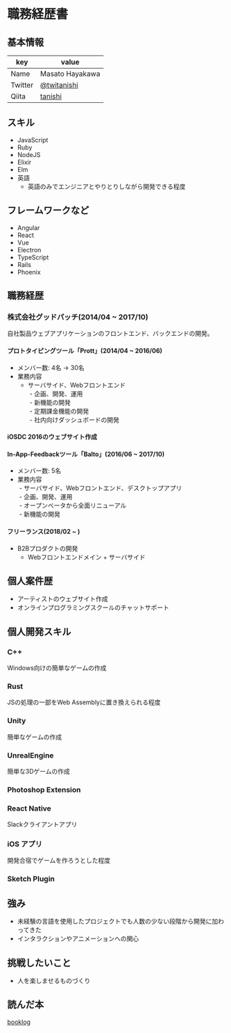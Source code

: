 # 職務経歴書

## 基本情報

|key|value|
|---|-----|
|Name|Masato Hayakawa|
|Twitter|[@twitanishi](https://twitter.com/twitanishi)|
|Qiita|[tanishi](https://qiita.com/tanishi)|

## スキル

- JavaScript
- Ruby
- NodeJS
- Elixir
- Elm
- 英語  
  - 英語のみでエンジニアとやりとりしながら開発できる程度

## フレームワークなど

- Angular
- React
- Vue
- Electron
- TypeScript
- Rails
- Phoenix

## 職務経歴

### 株式会社グッドパッチ(2014/04 ~ 2017/10)

自社製品ウェブアプリケーションのフロントエンド、バックエンドの開発。

#### プロトタイピングツール「Prott」(2014/04 ~ 2016/06)

- メンバー数: 4名 → 30名
- 業務内容  
  - サーバサイド、Webフロントエンド  
  - 企画、開発、運用  
  - 新機能の開発  
  - 定期課金機能の開発  
  - 社内向けダッシュボードの開発

#### iOSDC 2016のウェブサイト作成

#### In-App-Feedbackツール「Balto」(2016/06 ~ 2017/10)

- メンバー数: 5名
- 業務内容  
  - サーバサイド、Webフロントエンド、デスクトップアプリ  
  - 企画、開発、運用  
  - オープンベータから全面リニューアル  
  - 新機能の開発

#### フリーランス(2018/02 ~ )

- B2Bプロダクトの開発
  - Webフロントエンドメイン + サーバサイド

## 個人案件歴

- アーティストのウェブサイト作成
- オンラインプログラミングスクールのチャットサポート

## 個人開発スキル

### C++

Windows向けの簡単なゲームの作成

### Rust

JSの処理の一部をWeb Assemblyに置き換えられる程度

### Unity

簡単なゲームの作成

### UnrealEngine

簡単な3Dゲームの作成

### Photoshop Extension

### React Native

Slackクライアントアプリ

### iOS アプリ

開発合宿でゲームを作ろうとした程度

### Sketch Plugin

## 強み

- 未経験の言語を使用したプロジェクトでも人数の少ない段階から開発に加わってきた
- インタラクションやアニメーションへの関心

## 挑戦したいこと

- 人を楽しませるものづくり

## 読んだ本

[booklog](https://booklog.jp/users/tanishi109)
